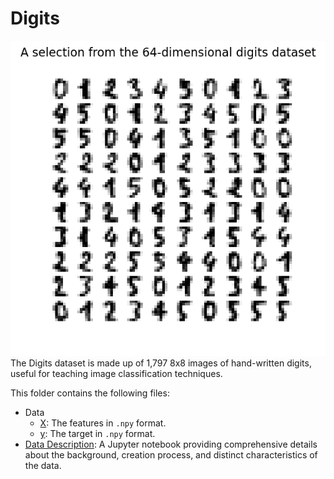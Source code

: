 # Digits 

![Digits](../../assets/images/scikit_learn_digits.png)
The Digits dataset is made up of 1,797 8x8 images of hand-written digits, useful for teaching image classification techniques.

This folder contains the following files:
- Data
    - [X](./X.npy): The features in `.npy` format.
    - [y](./y.npy): The target in `.npy` format.
- [Data Description](./digits.ipynb): A Jupyter notebook providing comprehensive details about the background, creation process, and distinct characteristics of the data.